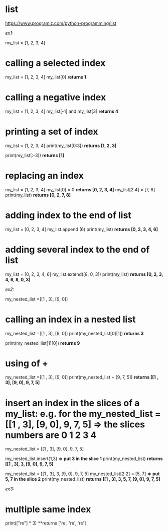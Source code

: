 # list

https://www.programiz.com/python-programming/list

_ex1:_

my_list = [1, 2, 3, 4]

# calling a selected index
my_list = [1, 2, 3, 4]
my_list[0] **returns 1**

# calling a negative index
my_list = [1, 2, 3, 4]
my_list[-1] and my_list[3] **returns 4**

# printing a set of index
my_list = [1, 2, 3, 4]
print(my_list[0:3]) **returns [1, 2, 3]**

print(my_list[:-3]) **returns [1]**

# replacing an index
my_list = [1, 2, 3, 4]
my_list[0] = 0 **returns [0, 2, 3, 4]**
my_list[2:4] = [7, 8]
print(my_list) **returns [0, 2, 7, 8]**

# adding index to the end of list
my_list = [0, 2, 3, 4]
my_list.append (6)
print(my_list) **returns [0, 2, 3, 4, 6]**

# adding several index to the end of list
my_list = [0, 2, 3, 4, 6]
my_list.extend([8, 0, 3])
print(my_list) **returns [0, 2, 3, 4, 6, 8, 0, 3]**

_ex2:_

my_nested_list =[[1 , 3], [9, 0]]

# calling an index in a nested list
my_nested_list =[[1 , 3], [9, 0]]
print(my_nested_list[0][1]) **returns 3**

print(my_nested_list[1][0]) **returns 9**

# using of +
my_nested_list =[[1 , 3], [9, 0]]
print(my_nested_list + [9, 7, 5]) **returns [[1 , 3], [9, 0], 9, 7, 5]**

# insert an index in the slices of a my_list: e.g. for the my_nested_list = [[1 , 3], [9, 0], 9, 7, 5] => the slices numbers are 0 1 2 3 4
my_nested_list = [[1 , 3], [9, 0], 9, 7, 5]

my_nested_list.insert(1,3)   **=> put 3 in the slice 1**
print(my_nested_list) **returns [[1 , 3], 3, [9, 0], 9, 7, 5]**

my_nested_list = [[1 , 3], 3, [9, 0], 9, 7, 5]
my_nested_list[2:2] = [5, 7]  **=> put 5, 7 in the slice 2**
print(my_nested_list) **returns [[1 , 3], 3, 5, 7, [9, 0], 9, 7, 5]**

_ex3:_

# multiple same index
print(["re"] * 3) **returns ['re', 're', 're']
